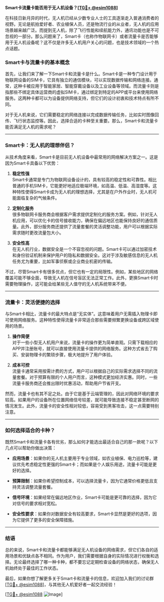 **Smart卡流量卡能否用于无人机设备？[[TG💪+ @esim1088](https://t.me/s/esim1088)]**

在科技日新月异的时代，无人机已经从少数专业人士的工具逐渐走入普通消费者的视野。无论是航拍爱好者、农业植保人员，还是物流行业的从业者，无人机的应用场景越来越广泛。而提到无人机，除了飞行性能和续航能力外，通讯功能也是不可忽视的一部分。那么问题来了，Smart卡（也称作物联网卡）或者流量卡是否能够用于无人机设备呢？这不仅是许多无人机用户关心的问题，也是技术领域的一个热点话题。

### Smart卡与流量卡的基本概念

首先，让我们来了解一下Smart卡和流量卡是什么。Smart卡是一种专门设计用于物联网设备的SIM卡，它具有独立的通信模块，可以实现数据传输和网络连接。通常，这种卡被应用于智能家居、智能穿戴设备以及工业设备等领域。而流量卡则是指那些不绑定具体运营商的虚拟SIM卡，通过绑定到特定的APP或平台来使用网络服务。这两种卡都可以为设备提供网络支持，但它们的设计初衷和技术特点有所不同。

对于无人机来说，它们需要稳定的网络连接以完成数据传输任务，比如实时图像回传、飞行状态监控等。因此，选择合适的卡种至关重要。那么，Smart卡和流量卡能否满足无人机的需求呢？

---

### Smart卡：无人机的理想伴侣？

从技术角度来看，Smart卡是目前无人机设备中最常用的网络解决方案之一。这是因为Smart卡具备以下优势：

1. **稳定性强**  
   Smart卡通常是专门为物联网设备设计的，具有较高的稳定性和可靠性。相比普通的手机SIM卡，它能更好地适应极端环境，如高温、低温、高湿度等。这种特性使得Smart卡成为无人机的理想选择，尤其是在户外作业时，无人机可能面临复杂的气候条件。

2. **定制化服务**  
   很多物联网卡服务商会根据客户需求提供定制化的服务方案。例如，针对无人机应用，可以优化卡的信号接收能力，确保在偏远地区也能保持良好的通信质量。此外，部分服务商还提供了流量套餐的灵活调整功能，用户可以根据实际需求随时更改流量包大小。

3. **安全性高**  
   在无人机行业，数据安全是一个不容忽视的问题。Smart卡可以通过加密技术和身份验证机制来保护用户的隐私和数据安全。这对于涉及敏感信息的无人机任务尤为重要，比如军事侦察或企业商业机密的传输。

不过，尽管Smart卡有很多优点，但它也有一定的局限性。例如，某些地区的网络覆盖可能不够全面，导致无人机在信号盲区无法正常工作。此外，更换Smart卡时需要物理操作，这可能会给某些无人值守的无人机系统带来不便。

---

### 流量卡：灵活便捷的选择

与Smart卡相比，流量卡的最大特点是“无实体”。这意味着用户无需插入物理卡即可使用网络服务。这种特性使得流量卡非常适合那些需要频繁更换设备或跨区域使用的场景。

1. **操作简便**  
   对于一些小型无人机用户来说，流量卡的操作更为简单直观。只需下载相应的APP并注册账号，就可以直接使用流量卡提供的网络服务。这种方式省去了购买、安装物理卡的繁琐步骤，极大地提升了用户体验。

2. **成本可控**  
   流量卡通常采用按需计费的方式，用户可以根据自己的实际需求选择不同的流量套餐。对于预算有限的个人用户而言，这种模式更加经济实惠。同时，一些流量卡服务商还会推出限时优惠活动，帮助用户节省开支。

然而，流量卡也有其不足之处。由于它是基于云端管理的，因此对网络环境的要求较高。如果用户的设备所在位置网络信号较差，就可能导致连接不稳定甚至断网的情况发生。此外，流量卡的安全性相对较低，容易受到黑客攻击，这一点需要特别注意。

---

### 如何选择适合的卡种？

既然Smart卡和流量卡各有优劣，那么如何才能选出最适合自己的那一款呢？以下几点可以帮助你做出决策：

- **应用场景**：如果你的无人机主要用于专业领域，如农业植保、电力巡检等，建议优先考虑稳定性更强的Smart卡；而如果是个人娱乐用途，流量卡可能是更好的选择。
  
- **预算限制**：如果你希望控制成本，可以选择流量卡，因为它通常价格更低且支持灵活调整流量套餐。

- **信号环境**：如果经常在偏远地区作业，Smart卡可能是更可靠的选择，因为它对信号的要求相对宽松。

- **安全性要求**：如果你对数据安全有较高要求，Smart卡显然是更好的选项，因为它提供了更多的安全保障措施。

---

### 结语

总的来说，Smart卡和流量卡都能够满足无人机设备的网络需求，但它们各自的适用场景和优缺点各不相同。作为用户，我们需要根据自身的实际情况进行权衡和选择。无论最终选择了哪一种卡种，都不要忘记定期检查设备的网络状态，确保无人机始终处于最佳的工作状态。

最后，如果你想了解更多关于Smart卡和流量卡的信息，欢迎加入我们的讨论群[[TG💪+ @esim1088](https://t.me/s/esim1088)]，与其他无人机爱好者一起交流经验！  

[[TG💪+ @esim1088](https://t.me/s/esim1088) ![Image](https://i.postimg.cc/4NQfJmqS/Snipaste-2025-05-13-00-14-12.png)]